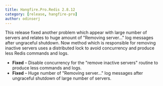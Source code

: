 ```yaml
---
title: Hangfire.Pro.Redis 2.8.12
category: [release, hangfire-pro]
author: odinserj
---
```


This release fixed another problem which appear with large number of servers and relates to huge amount of "Removing server…" log messages after ungraceful shutdown. Now method which is responsible for removing inactive servers uses a distributed lock to avoid concurrency and produce less Redis commands and logs.

* **Fixed** – Disable concurrency for the "remove inactive servers" routine to produce less commands and logs.
* **Fixed** – Huge number of "Removing server…" log messages after ungraceful shutdown of large number of servers.
